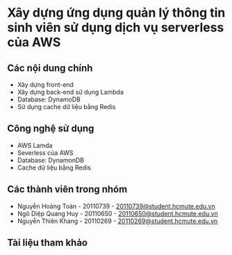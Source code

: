 # Xây dựng ứng dụng quản lý thông tin sinh viên sử dụng dịch vụ serverless của AWS

## Các nội dung chính
* Xây dựng front-end 
* Xây dựng back-end sử dụng Lambda
* Database: DynamoDB
* Sử dụng cache dữ liệu bằng Redis



## Công nghệ sử dụng 
* AWS Lamda
* Severless của AWS
* Database: DynamonDB
* Cache dữ liệu bằng Redis
## Các thành viên trong nhóm
* Nguyễn Hoàng Toàn - 20110739 - 20110739@student.hcmute.edu.vn
* Ngô Diệp Quang Huy - 20110650 - 20110650@student.hcmute.edu.vn
* Nguyễn Thiên Khang - 20110269 - 20110269@student.hcmute.edu.vn

## Tài liệu tham khảo
